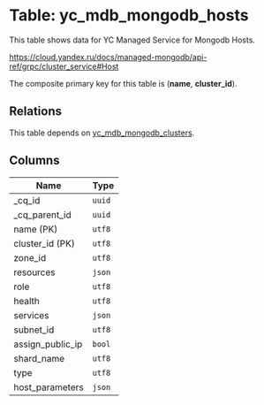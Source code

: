 # Table: yc_mdb_mongodb_hosts

This table shows data for YC Managed Service for Mongodb Hosts.

https://cloud.yandex.ru/docs/managed-mongodb/api-ref/grpc/cluster_service#Host

The composite primary key for this table is (**name**, **cluster_id**).

## Relations

This table depends on [yc_mdb_mongodb_clusters](yc_mdb_mongodb_clusters.md).

## Columns

| Name          | Type          |
| ------------- | ------------- |
|_cq_id|`uuid`|
|_cq_parent_id|`uuid`|
|name (PK)|`utf8`|
|cluster_id (PK)|`utf8`|
|zone_id|`utf8`|
|resources|`json`|
|role|`utf8`|
|health|`utf8`|
|services|`json`|
|subnet_id|`utf8`|
|assign_public_ip|`bool`|
|shard_name|`utf8`|
|type|`utf8`|
|host_parameters|`json`|